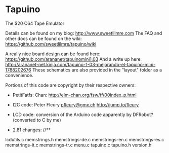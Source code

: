 Tapuino
=======

The $20 C64 Tape Emulator

Details can be found on my blog: http://www.sweetlilmre.com
The FAQ and other docs can be found on the wiki: https://github.com/sweetlilmre/tapuino/wiki

A really nice board design can be found here: https://github.com/arananet/tapuinomini1.03
And a write up here: http://arananet-net.kinja.com/tapuino-1-03-mejorando-el-tapuino-mini-1788202676
These schematics are also provided in the "layout" folder as a convenience. 

Portions of this code are copyright by their respective owners:

 * PetitFatfs: Chan: http://elm-chan.org/fsw/ff/00index_p.html
 * I2C code: Peter Fleury <pfleury@gmx.ch>  http://jump.to/fleury
 * LCD code: conversion of the Arduino code apparently by DFRobot? (converted to C by me)


* 2.81 changes: //**

lcdutils.c
memstrings.h
memstrings-de.c
memstrings-en.c
memstrings-es.c
memstrings-it.c
memstrings-tr.c
menu.c
tapuino.c
tapuino.h
version.h

